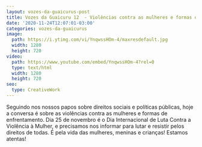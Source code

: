```yaml
---
layout: vozes-da-guaicurus-post
title: Vozes da Guaicuru 12  - Violências contra as mulheres e formas de enfrentamento
date: '2020-11-24T12:07:01-03:00'
categories: vozes-da-guaicurus
image:
  path: https://i.ytimg.com/vi/YnqwssHOm-4/maxresdefault.jpg
  width: 1280
  height: 720
video:
  path: https://www.youtube.com/embed/YnqwssHOm-4?rel=0
  type: text/html
  width: 1280
  height: 720
seo:
  type: CreativeWork
---
```

Seguindo nos nossos papos sobre direitos sociais e políticas públicas, hoje a conversa é sobre as violências contra as mulheres e formas de enfrentamento. Dia 25 de novembro é o Dia Internacional de Luta Contra a Violência à Mulher, e precisamos nos informar para lutar e resistir pelos direitos de todas. É pela vida das mulheres, meninas e crianças! Estamos atentas!
